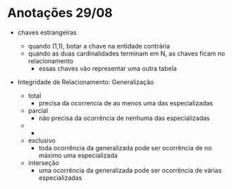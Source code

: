 # Anotações 29/08

- chaves estrangeiras
  - quando (1,1), botar a chave na entidade contrária
  - quando as duas cardinalidades terminam em N, as chaves ficam no relacionamento
    - essas chaves vão representar uma outra tabela

- Integridade de Relacionamento: Generalização
  - total
    - precisa da ocorrencia de ao menos uma das especializadas
  - parcial
    - não precisa da ocorrência de nenhuma das especializadas
  - +
  - exclusivo
    - toda ocorrência da generalizada pode ser ocorrência de no máximo uma especializada
  - interseção
    - uma ocorrência da generalizada pode ser ocorrência de várias especializadas
